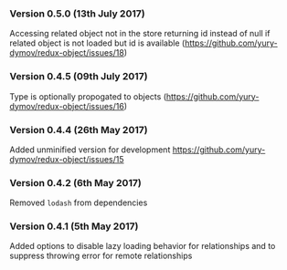 ### Version 0.5.0 (13th July 2017)
Accessing related object not in the store returning id instead of null if related object is not loaded but id is available (https://github.com/yury-dymov/redux-object/issues/18)

### Version 0.4.5 (09th July 2017)
Type is optionally propogated to objects (https://github.com/yury-dymov/redux-object/issues/16)

### Version 0.4.4 (26th May 2017)
Added unminified version for development https://github.com/yury-dymov/redux-object/issues/15

### Version 0.4.2 (6th May 2017)
Removed `lodash` from dependencies

### Version 0.4.1 (5th May 2017)
Added options to disable lazy loading behavior for relationships and to suppress throwing error for remote relationships

